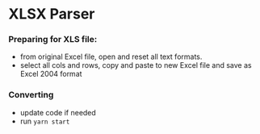 # XLSX Parser

### Preparing for XLS file:

- from original Excel file, open and reset all text formats.
- select all cols and rows, copy and paste to new Excel file and save as Excel 2004 format

### Converting

- update code if needed
- run `yarn start`